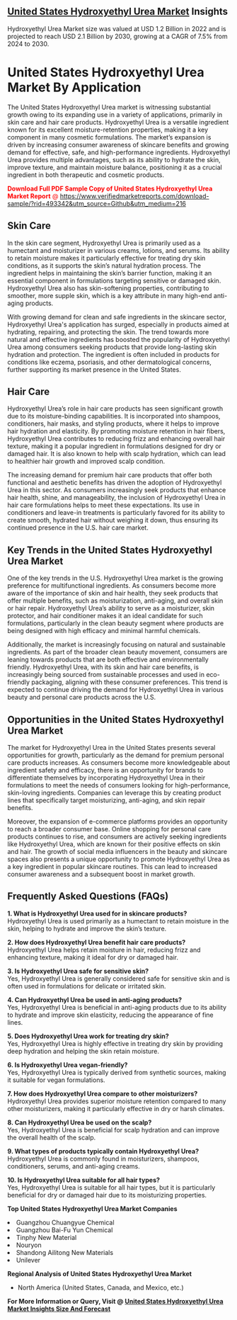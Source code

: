 <h2><a href="https://www.verifiedmarketreports.com/download-sample/?rid=493342&amp;utm_source=Github&amp;utm_medium=216" target="_blank">United States Hydroxyethyl Urea Market</a> Insights</h2><p>Hydroxyethyl Urea Market size was valued at USD 1.2 Billion in 2022 and is projected to reach USD 2.1 Billion by 2030, growing at a CAGR of 7.5% from 2024 to 2030.</p><p><h1>United States Hydroxyethyl Urea Market By Application</h1><p>The United States Hydroxyethyl Urea market is witnessing substantial growth owing to its expanding use in a variety of applications, primarily in skin care and hair care products. Hydroxyethyl Urea is a versatile ingredient known for its excellent moisture-retention properties, making it a key component in many cosmetic formulations. The market’s expansion is driven by increasing consumer awareness of skincare benefits and growing demand for effective, safe, and high-performance ingredients. Hydroxyethyl Urea provides multiple advantages, such as its ability to hydrate the skin, improve texture, and maintain moisture balance, positioning it as a crucial ingredient in both therapeutic and cosmetic products.</p><p><p><span class=""><span style="color: #ff0000;"><strong>Download Full PDF Sample Copy of United States Hydroxyethyl Urea Market Report</strong> @ </span><a href="https://www.verifiedmarketreports.com/download-sample/?rid=493342&amp;utm_source=Github&amp;utm_medium=216" target="_blank">https://www.verifiedmarketreports.com/download-sample/?rid=493342&amp;utm_source=Github&amp;utm_medium=216</a></span></p></p><h2>Skin Care</h2><p>In the skin care segment, Hydroxyethyl Urea is primarily used as a humectant and moisturizer in various creams, lotions, and serums. Its ability to retain moisture makes it particularly effective for treating dry skin conditions, as it supports the skin’s natural hydration process. The ingredient helps in maintaining the skin’s barrier function, making it an essential component in formulations targeting sensitive or damaged skin. Hydroxyethyl Urea also has skin-softening properties, contributing to smoother, more supple skin, which is a key attribute in many high-end anti-aging products.</p><p>With growing demand for clean and safe ingredients in the skincare sector, Hydroxyethyl Urea's application has surged, especially in products aimed at hydrating, repairing, and protecting the skin. The trend towards more natural and effective ingredients has boosted the popularity of Hydroxyethyl Urea among consumers seeking products that provide long-lasting skin hydration and protection. The ingredient is often included in products for conditions like eczema, psoriasis, and other dermatological concerns, further supporting its market presence in the United States.</p><h2>Hair Care</h2><p>Hydroxyethyl Urea’s role in hair care products has seen significant growth due to its moisture-binding capabilities. It is incorporated into shampoos, conditioners, hair masks, and styling products, where it helps to improve hair hydration and elasticity. By promoting moisture retention in hair fibers, Hydroxyethyl Urea contributes to reducing frizz and enhancing overall hair texture, making it a popular ingredient in formulations designed for dry or damaged hair. It is also known to help with scalp hydration, which can lead to healthier hair growth and improved scalp condition.</p><p>The increasing demand for premium hair care products that offer both functional and aesthetic benefits has driven the adoption of Hydroxyethyl Urea in this sector. As consumers increasingly seek products that enhance hair health, shine, and manageability, the inclusion of Hydroxyethyl Urea in hair care formulations helps to meet these expectations. Its use in conditioners and leave-in treatments is particularly favored for its ability to create smooth, hydrated hair without weighing it down, thus ensuring its continued presence in the U.S. hair care market.</p><h2>Key Trends in the United States Hydroxyethyl Urea Market</h2><p>One of the key trends in the U.S. Hydroxyethyl Urea market is the growing preference for multifunctional ingredients. As consumers become more aware of the importance of skin and hair health, they seek products that offer multiple benefits, such as moisturization, anti-aging, and overall skin or hair repair. Hydroxyethyl Urea’s ability to serve as a moisturizer, skin protector, and hair conditioner makes it an ideal candidate for such formulations, particularly in the clean beauty segment where products are being designed with high efficacy and minimal harmful chemicals.</p><p>Additionally, the market is increasingly focusing on natural and sustainable ingredients. As part of the broader clean beauty movement, consumers are leaning towards products that are both effective and environmentally friendly. Hydroxyethyl Urea, with its skin and hair care benefits, is increasingly being sourced from sustainable processes and used in eco-friendly packaging, aligning with these consumer preferences. This trend is expected to continue driving the demand for Hydroxyethyl Urea in various beauty and personal care products across the U.S.</p><h2>Opportunities in the United States Hydroxyethyl Urea Market</h2><p>The market for Hydroxyethyl Urea in the United States presents several opportunities for growth, particularly as the demand for premium personal care products increases. As consumers become more knowledgeable about ingredient safety and efficacy, there is an opportunity for brands to differentiate themselves by incorporating Hydroxyethyl Urea in their formulations to meet the needs of consumers looking for high-performance, skin-loving ingredients. Companies can leverage this by creating product lines that specifically target moisturizing, anti-aging, and skin repair benefits.</p><p>Moreover, the expansion of e-commerce platforms provides an opportunity to reach a broader consumer base. Online shopping for personal care products continues to rise, and consumers are actively seeking ingredients like Hydroxyethyl Urea, which are known for their positive effects on skin and hair. The growth of social media influencers in the beauty and skincare spaces also presents a unique opportunity to promote Hydroxyethyl Urea as a key ingredient in popular skincare routines. This can lead to increased consumer awareness and a subsequent boost in market growth.</p><h2>Frequently Asked Questions (FAQs)</h2><p><strong>1. What is Hydroxyethyl Urea used for in skincare products?</strong><br>Hydroxyethyl Urea is used primarily as a humectant to retain moisture in the skin, helping to hydrate and improve the skin’s texture.</p><p><strong>2. How does Hydroxyethyl Urea benefit hair care products?</strong><br>Hydroxyethyl Urea helps retain moisture in hair, reducing frizz and enhancing texture, making it ideal for dry or damaged hair.</p><p><strong>3. Is Hydroxyethyl Urea safe for sensitive skin?</strong><br>Yes, Hydroxyethyl Urea is generally considered safe for sensitive skin and is often used in formulations for delicate or irritated skin.</p><p><strong>4. Can Hydroxyethyl Urea be used in anti-aging products?</strong><br>Yes, Hydroxyethyl Urea is beneficial in anti-aging products due to its ability to hydrate and improve skin elasticity, reducing the appearance of fine lines.</p><p><strong>5. Does Hydroxyethyl Urea work for treating dry skin?</strong><br>Yes, Hydroxyethyl Urea is highly effective in treating dry skin by providing deep hydration and helping the skin retain moisture.</p><p><strong>6. Is Hydroxyethyl Urea vegan-friendly?</strong><br>Yes, Hydroxyethyl Urea is typically derived from synthetic sources, making it suitable for vegan formulations.</p><p><strong>7. How does Hydroxyethyl Urea compare to other moisturizers?</strong><br>Hydroxyethyl Urea provides superior moisture retention compared to many other moisturizers, making it particularly effective in dry or harsh climates.</p><p><strong>8. Can Hydroxyethyl Urea be used on the scalp?</strong><br>Yes, Hydroxyethyl Urea is beneficial for scalp hydration and can improve the overall health of the scalp.</p><p><strong>9. What types of products typically contain Hydroxyethyl Urea?</strong><br>Hydroxyethyl Urea is commonly found in moisturizers, shampoos, conditioners, serums, and anti-aging creams.</p><p><strong>10. Is Hydroxyethyl Urea suitable for all hair types?</strong><br>Yes, Hydroxyethyl Urea is suitable for all hair types, but it is particularly beneficial for dry or damaged hair due to its moisturizing properties.</p></p><p><strong>Top United States Hydroxyethyl Urea Market Companies</strong></p><div data-test-id=""><p><li>Guangzhou Chuangyue Chemical</li><li> Guangzhou Bai-Fu Yun Chemical</li><li> Tinphy New Material</li><li> Nouryon</li><li> Shandong Ailitong New Materials</li><li> Unilever</li></p><div><strong>Regional Analysis of&nbsp;United States Hydroxyethyl Urea Market</strong></div><ul><li dir="ltr"><p dir="ltr">North America&nbsp;(United States, Canada, and Mexico, etc.)</p></li></ul><p><strong>For More Information or Query, Visit @&nbsp;</strong><strong><a href="https://www.verifiedmarketreports.com/product/hydroxyethyl-urea-market/?utm_source=Github&amp;utm_medium=216" target="_blank">United States Hydroxyethyl Urea Market Insights Size And Forecast</a></strong></p></div>
